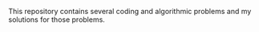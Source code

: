 This repository contains several coding and algorithmic problems and my solutions for those problems.